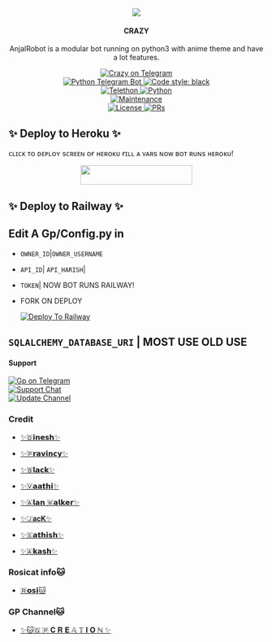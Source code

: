 <p align="center">
  <img src="https://telegra.ph/file/8dfeddcc4ccff7a567458.jpg">
</p>

<h4><p align="center"> CRAZY </p></h4>

<p align="center">AnjalRobot is a modular bot running on python3 with anime theme and have a lot features.</p>

<p align="center">
<a href="http://t.me/MissCrazy5bot"> <img src="https://img.shields.io/badge/Crazy-blue?&logo=telegram" alt="Crazy on Telegram" /> </a><br>
<a href="https://python-telegram-bot.org"> <img src="https://img.shields.io/badge/PTB-13.10-white?&style=flat-round&logo=github" alt="Python Telegram Bot" /> </a>
<a href="https://github.com/psf/black"><img alt="Code style: black" src="https://img.shields.io/badge/code%20style-black-000000.svg"></a><br>
<a href="https://docs.telethon.dev"> <img src="https://img.shields.io/badge/Telethon-1.24.0-red?&style=flat-round&logo=github" alt="Telethon" /> </a>
<a href="https://docs.python.org"> <img src="https://img.shields.io/badge/Python-3.10.1-purple?&style=flat-round&logo=python" alt="Python" /> </a><br>
<a href="https://github.com/GodOfanjal/AnjalRobot"> <img src="https://img.shields.io/badge/Maintained-Yash-yellow.svg" alt="Maintenance" /> </a><br>
<a href="https://github.com/GodOfanjal/AnjalRobot/blob/main/LICENSE"> <img src="https://img.shields.io/badge/License-GPLv3-blue.svg" alt="License" /> </a>
<a href="https://makeapullrequest.com"> <img src="https://img.shields.io/badge/PRs-Welcome-blue.svg?style=flat-round" alt="PRs" /> </a>
</p>


## ✨ Deploy to Heroku ✨

ᴄʟɪᴄᴋ ᴛᴏ ᴅᴇᴘʟᴏʏ sᴄʀᴇᴇɴ ᴏғ ʜᴇʀᴏᴋᴜ ғɪʟʟ ᴀ ᴠᴀʀs ɴᴏᴡ ʙᴏᴛ ʀᴜɴs ʜᴇʀᴏᴋᴜ!
<p align="center"><a href="https://heroku.com/deploy?template=https://github.com/GodOfanjal/AnjalRobot"> <img src="https://img.shields.io/badge/Deploy%20To%20Heroku-black?style=for-the-badge&logo=heroku"width="220"height="38.45"/></a></p>


## ✨ Deploy to Railway ✨

## Edit A Gp/Config.py in
- `OWNER_ID`|`OWNER_USERNAME`
- `API_ID`| `API_HARISH`|
- `TOKEN`| NOW BOT RUNS RAILWAY!
- FORK ON DEPLOY

   [![Deploy To Railway](https://railway.app/button.svg)](https://railway.app)


## `SQLALCHEMY_DATABASE_URI` | MOST USE OLD USE


#### Support
<p>
<a href="https://t.me/Gplove_Rp"> <img src="https://img.shields.io/badge/Gp-Ex-blue?&logo=telegram" alt="Gp on Telegram" /> </a><br>
<a href="https://t.me/Rosisupport"> <img src="https://img.shields.io/badge/Support-Chat-blue?&logo=telegram" alt="Support Chat" /> </a><br>
<a href="https://t.me/MissRosinetwork"> <img src="https://img.shields.io/badge/Update-Channel-blue?&logo=telegram" alt="Update Channel" /> </a><br>
</p>

### Credit 

   - [✨🇩𝗶𝗻𝗲𝘀𝗵✨](https://t.me/Dinesh_dv29)

   - [✨🇵𝗿𝗮𝘃𝗶𝗻𝗰𝘆✨](https://t.me/Gplove_Rp)

   - [✨🇧𝗹𝗮𝗰𝗸✨](https://t.me/nanapdithan)

   - [✨🇻𝗮𝗮𝘁𝗵𝗶✨](https://t.me/thala_vera_maari)

   - [✨🇦𝗹𝗮𝗻 🇼𝗮𝗹𝗸𝗲𝗿✨](https://t.me/alpha_romeo_06)

   - [✨🇯𝐚𝐜𝐊✨](https://t.me/jackjack63 )

   - [✨🇸𝗮𝘁𝗵𝗶𝘀𝗵✨](https://t.me/Sathish_cat)

   - [✨🇦𝗸𝗮𝘀𝗵✨](https://t.me/Russells_Viper)

### Rosicat info🐱

   -  [🇷𝗼𝘀𝗶🐱](https://t.me/RosiCat)

### GP Channel🐱

   - [✨🐱🇬 🇵 𝐂 𝐑 𝐄 𝔸 𝕋 𝐈 𝐎 ℕ ✨](https://t.me/GP_CREATION_CAT)
